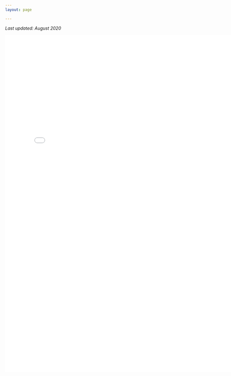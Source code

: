 ```yaml
---
layout: page

---
```


*Last updated: August 2020*

<center>
<embed src="{{site.github_url}}/assets/BowdenJames_Resume_08.20.pdf#toolbar=0&navpanes=0&scrollbar=0&statusbar=0" width="790 px" height="1090px" />
</center>
